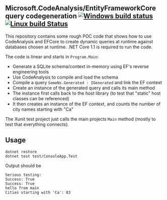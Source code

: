 Microsoft.CodeAnalysis/EntityFrameworkCore query codegeneration [![Windows build status](https://ci.appveyor.com/api/projects/status/2l98lij5j93wf1q1?svg=true)](https://ci.appveyor.com/project/stofte/roslyn-ef-codegen) [![Linux build Status](https://travis-ci.org/stofte/roslyn-ef-codegen.svg?branch=master)](https://travis-ci.org/stofte/roslyn-ef-codegen)
---------------------------------------------------------------

This repository contains some rough POC code that
shows how to use CodeAnalysis and EFCore to create dynamic
queries at runtime against databases chosen at runtime.
.NET Core 1.1 is required to run the code.

The code is linear and starts in `Program.Main`:

- Generate a SQLite schema/context in-memory using EF's reverse engineering tools
- Use CodeAnalysis to compile and load the schema
- Compile a query `SomeNs.Generated : IGenerated` and link the EF context
- Create an instance of the generated query and calls its main method
- The instance first calls back to the host library (to test that "static" host classes can be referenced)
- It then creates an instance of the EF context, and counts the number of city names starting with "Ca"

The Xunit test project just calls the main projects `Main` method (mostly to test that everything connects).

Usage
-----

    dotnet restore
    dotnet test test/ConsoleApp.Test

Output should be

    Serious testing:
    Success: True
    Success: True
    hello from main
    Cities starting with 'Ca': 83